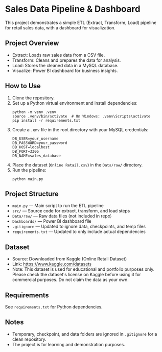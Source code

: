 # Sales Data Pipeline & Dashboard

This project demonstrates a simple ETL (Extract, Transform, Load) pipeline for retail sales data, with a dashboard for visualization.

## Project Overview

- Extract: Loads raw sales data from a CSV file.
- Transform: Cleans and prepares the data for analysis.
- Load: Stores the cleaned data in a MySQL database.
- Visualize: Power BI dashboard for business insights.

## How to Use

1. Clone the repository.
2. Set up a Python virtual environment and install dependencies:
   ```
   python -m venv .venv
   source .venv/bin/activate  # On Windows: .venv\Scripts\activate
   pip install -r requirements.txt
   ```
3. Create a `.env` file in the root directory with your MySQL credentials:
   ```
   DB_USER=your_username
   DB_PASSWORD=your_password
   DB_HOST=localhost
   DB_PORT=3306
   DB_NAME=sales_database
   ```
4. Place the dataset (`Online Retail.csv`) in the `Data/raw/` directory.
5. Run the pipeline:
   ```
   python main.py
   ```

## Project Structure

- `main.py` — Main script to run the ETL pipeline
- `src/` — Source code for extract, transform, and load steps
- `Data/raw/` — Raw data files (not included in repo)
- `Dashboards/` — Power BI dashboard file
- `.gitignore` — Updated to ignore data, checkpoints, and temp files
- `requirements.txt` — Updated to only include actual dependencies

## Dataset

- Source: Downloaded from Kaggle (Online Retail Dataset)
- Link: https://www.kaggle.com/datasets
- Note: This dataset is used for educational and portfolio purposes only. Please check the dataset's license on Kaggle before using it for commercial purposes. Do not claim the data as your own.

## Requirements

See `requirements.txt` for Python dependencies.

## Notes

- Temporary, checkpoint, and data folders are ignored in `.gitignore` for a clean repository.
- The project is for learning and demonstration purposes.
